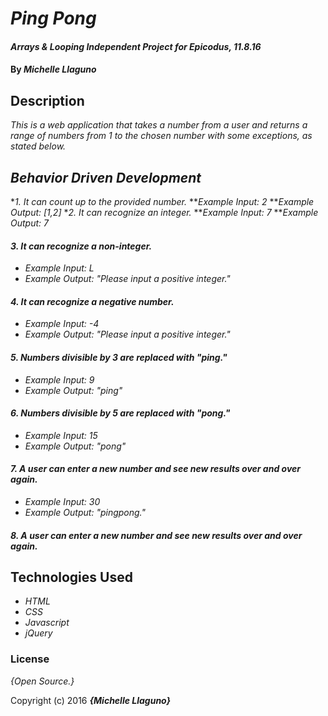 # _Ping Pong_

#### _Arrays & Looping Independent Project for Epicodus, 11.8.16_

#### By _**Michelle Llaguno**_

## Description

_This is a web application that takes a number from a user and returns a range of numbers from 1 to the chosen number with some exceptions, as stated below._

## _Behavior Driven Development_

*_1. It can count up to the provided number._
**_Example Input: 2_
**_Example Output: [1,2]_
*_2. It can recognize an integer._
**_Example Input: 7_
**_Example Output: 7_
#### _3. It can recognize a non-integer._
* _Example Input: L_
* _Example Output: "Please input a positive integer."_
#### _4. It can recognize a negative number._
* _Example Input: -4_
* _Example Output: "Please input a positive integer."_
#### _5. Numbers divisible by 3 are replaced with "ping."_
* _Example Input: 9_
* _Example Output: "ping"_
#### _6. Numbers divisible by 5 are replaced with "pong."_
* _Example Input: 15_
* _Example Output: "pong"_
#### _7. A user can enter a new number and see new results over and over again._
* _Example Input: 30_
* _Example Output: "pingpong."_
#### _8. A user can enter a new number and see new results over and over again._


## Technologies Used

* _HTML_
* _CSS_
* _Javascript_
* _jQuery_

### License

*{Open Source.}*

Copyright (c) 2016 **_{Michelle Llaguno}_**
